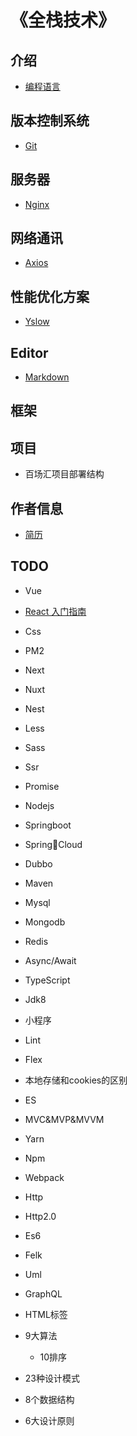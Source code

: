 # 《全栈技术》

## 介绍
- [编程语言](/pages/index.md)

## 版本控制系统
- [Git](/pages/versioncontrol/git/index.md)

## 服务器
- [Nginx](/pages/back-end/nginx/index.md)

## 网络通讯
- [Axios](/pages/network/axios/index.md)

## 性能优化方案
- [Yslow](/pages/performance-optimization/yslow/index.md)

## Editor
- [Markdown](/pages/markdown/index.md)

## 框架

## 项目
- 百场汇项目部署结构

## 作者信息
- [简历](/pages/author/index.md)

## TODO
- Vue
- [React 入门指南]()
- Css
- PM2
- Next
- Nuxt
- Nest
- Less
- Sass
- Ssr
- Promise
- Nodejs
- Springboot
- SpringCloud
- Dubbo
- Maven
- Mysql
- Mongodb
- Redis
- Async/Await
- TypeScript
- Jdk8
- 小程序
- Lint
- Flex
- 本地存储和cookies的区别
- ES
- MVC&MVP&MVVM
- Yarn
- Npm
- Webpack
- Http
- Http2.0
- Es6
- Felk
- Uml
- GraphQL

- HTML标签
- 9大算法
    - 10排序
- 23种设计模式
- 8个数据结构
- 6大设计原则
